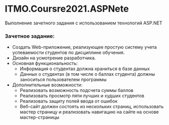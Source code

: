# ITMO.Coursre2021.ASPNete

Выполнение зачетного задания с использованием технологий ASP.NET

###  Зачетное задание:
* Создать Web-приложение, реализующее простую систему учета успеваемости студентов по дисциплине обучения.
* Дизайн на усмотрение разработчика.
* Основная функциональность:
    * Информация о студентах должна храниться в базе данных
    * Данных о студентах (в том числе о баллах студента) должны заноситься пользователем программы
* Дополнительные возможности:
    * Реализовать возможность подсчета суммы баллов 
    * Реализовать просмотр пяти лучших и худших студентов 
    * Реализовать защиту полей ввода от ошибок
    * Веб-сайт должен состоять из нескольких страниц, использовать мастер страницу и реализовать навигацию на сайте на основе мастер-страницы

